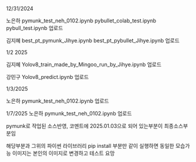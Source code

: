 12/31/2024 

노은하 
pymunk_test_neh_0102.ipynb
pybullet_colab_test.ipynb 
pybull_test.ipynb 업로드

김지혜 
best_pt_pymunk_Jihye.ipynb
best_pt_pybullet_Jihye.ipynb 업로드 

1/2 2025

김지혜 
Yolov8_train_made_by_Mingoo_run_by_Jihye.ipynb 업로드  

강민구 
Yolov8_predict.ipynb 업로드

1/3/2025

노은하
pymunk_test_neh_0102.ipynb 업로드

1/7/2025
노은하
pymunk_test_neh_0102.ipynb 업로드

pymunk로 작업된 소스반영, 코멘트에 2025.01.03으로 되어 있는부분이 최종소스부분임

해당부분과 그위의 파이썬 라이브러리 pip install 부분만 같이 실행하면 동일한 모습가능
이미지는 본인의 이미지로 변경하고 테스트 요망

